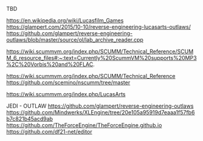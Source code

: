 ﻿TBD

https://en.wikipedia.org/wiki/Lucasfilm_Games
https://glampert.com/2015/10-10/reverse-engineering-lucasarts-outlaws/
https://github.com/glampert/reverse-engineering-outlaws/blob/master/source/ol/lab_archive_reader.cpp


https://wiki.scummvm.org/index.php/SCUMM/Technical_Reference/SCUMM_6_resource_files#:~:text=Currently%20ScummVM%20supports%20MP3%2C%20Vorbis%20and%20FLAC.

https://wiki.scummvm.org/index.php/SCUMM/Technical_Reference
https://github.com/scemino/nscumm/tree/master


https://wiki.scummvm.org/index.php/LucasArts

JEDI - OUTLAW
https://github.com/glampert/reverse-engineering-outlaws
https://github.com/Mindwerks/XLEngine/tree/20e105a95919d7eaaa1f57fb6b7c821b45acd9ab
https://github.com/TheForceEngine/TheForceEngine.github.io
https://github.com/df21-net/editor